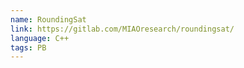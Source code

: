 ```yaml
---
name: RoundingSat
link: https://gitlab.com/MIAOresearch/roundingsat/
language: C++
tags: PB
---
```

